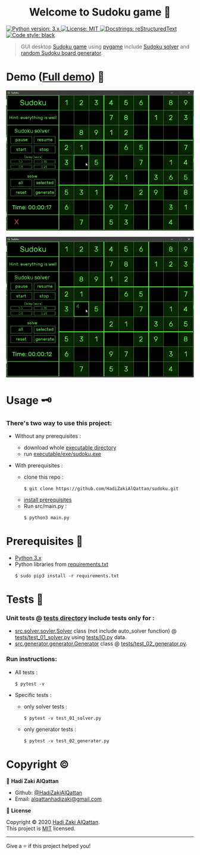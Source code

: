 <h1 align="center">Welcome to Sudoku game 👋</h1>
<p>
  <a href="https://www.python.org/"><img alt="Python version: 3.x" src="https://img.shields.io/badge/python-python%203.x-blue.svg">
  </a>
  <a href="https://github.com/HadiZakiAlQattan/sudoku/blob/master/LICENSE" target="_blank">  
    <img alt="License: MIT" src="https://img.shields.io/badge/License-MIT-yellow.svg" />
  </a>
  <a href="https://docutils.sourceforge.io/rst.html"><img alt="Docstrings: reStructuredText" src="https://img.shields.io/badge/docstrings-reStructuredText-gree.svg">
  </a>
  <a href="https://github.com/psf/black"><img alt="Code style: black" src="https://img.shields.io/badge/code%20style-black-000000.svg">
  </a>
</p>

> GUI desktop [Sudoku game](https://en.wikipedia.org/wiki/Sudoku) using [pygame](https://www.pygame.org/wiki/GettingStarted) include [Sudoku solver](https://github.com/HadiZakiAlQattan/sudoku/blob/master/src/solver/solver.py) and [random Sudoku board generator](https://github.com/HadiZakiAlQattan/sudoku/blob/master/src/generator/generator.py).

# Demo ([Full demo](https://github.com/HadiZakiAlQattan/sudoku/tree/master/docs/DEMO.md)) 🧮

![Normal Playing](https://raw.githubusercontent.com/HadiZakiAlQattan/sudoku/master/docs/gif/normal.gif?token=AMD2TWN6BWPF6ZE6JGR7C5C6MQI32)

![Wrong](https://raw.githubusercontent.com/HadiZakiAlQattan/sudoku/master/docs/gif/wrong.gif?token=AMD2TWJXODGYEPEMF32IN5C6MQI36)

# Usage 🗝
### There's two way to use this project: 
* Without any prerequisites : 
  + download whole [executable directory](https://github.com/HadiZakiAlQattan/sudoku/tree/master/executable)
  + run [executable/exe/sudoku.exe](https://github.com/HadiZakiAlQattan/sudoku/tree/master/executable/exe/sudoku.exe)

* With prerequisites : 
  + clone this repo : 
    ```shell 
    $ git clone https://github.com/HadiZakiAlQattan/sudoku.git
    ```
  + [install prerequisites](#prerequisites%20🔩)
  + Run src/main.py : 
    ```shell
    $ python3 main.py
    ```

# Prerequisites 🔩

* [Python 3.x](https://www.python.org/downloads/)
* Python libraries from [requirements.txt](https://github.com/HadiZakiAlQattan/sudoku/blob/master/requirements.txt)
  ```shell 
  $ sudo pip3 install -r requirements.txt
  ```

# Tests 🧪

### Unit tests @ [tests directory](https://github.com/HadiZakiAlQattan/sudoku/tree/master/tests) include tests only for :
* [src.solver.sovler.Solver](https://github.com/HadiZakiAlQattan/sudoku/blob/master/src/solver/solver.py) class (not include auto_solver function) @ [tests/test_01_solver.py](https://github.com/HadiZakiAlQattan/sudoku/blob/master/tests/test_01_solver.py) using [tests/IO.py](https://github.com/HadiZakiAlQattan/sudoku/blob/master/tests/IO.py) data.
* [src.generator.generator.Generator](https://github.com/HadiZakiAlQattan/sudoku/blob/master/src/generator/generator.py) class @ [tests/test_02_generator.py](https://github.com/HadiZakiAlQattan/sudoku/blob/master/tests/test_02_generator.py).

### Run instructions:

* All tests :
  ``` shell
  $ pytest -v
  ```

* Specific tests :
  + only solver tests :
    ``` shell
    $ pytest -v test_01_solver.py
    ```

  + only generator tests :
    ```shell
    $ pytest -v test_02_generator.py
    ```

# Copyright ©

👤 **Hadi Zaki AlQattan**

* Github: [@HadiZakiAlQattan](https://github.com/HadiZakiAlQattan)
* Email: [alqattanhadizaki@gmail.com]()

📝 **License**

Copyright © 2020 [Hadi Zaki AlQattan](https://github.com/HadiZakiAlQattan).<br />
This project is [MIT](https://github.com/HadiZakiAlQattan/sudoku/blob/master/LICENSE) licensed.

***
Give a ⭐️ if this project helped you!